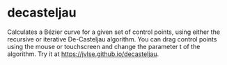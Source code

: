# decasteljau
Calculates a Bézier curve for a given set of control points, using either the recursive or iterative De-Casteljau algorithm. You can drag control points using the mouse or touchscreen and change the parameter t of the algorithm. Try it at https://jvlse.github.io/decasteljau.
